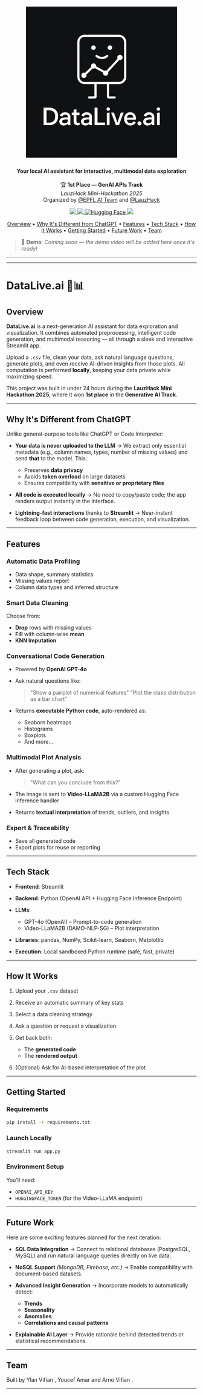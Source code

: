 
<h1 align="center">
  <br>
  <img src="https://github.com/Ylanv/DataLive/blob/main/DataLiveLogo.png" width="400">
  <br>
</h1>

<h4 align="center">Your local AI assistant for interactive, multimodal data exploration</h4>

<p align="center">
  🏆 <strong>1st Place — GenAI APIs Track</strong><br>
  <em>LauzHack Mini-Hackathon 2025</em><br>
  Organized by <a href="https://epflaiteam.ch/home/">@EPFL AI Team</a> and <a href="https://www.lauzhack.com/">@LauzHack</a>
</p>

<p align="center">
  <a href="https://streamlit.io">
    <img src="https://img.shields.io/badge/Frontend-Streamlit-ff4b4b?logo=streamlit&logoColor=white">
  </a>
  <a href="https://openai.com/api/">
    <img src="https://img.shields.io/badge/API-OpenAI GPT--4o-blue?logo=openai">
  </a>
  <a href="https://huggingface.co" target="_blank">
    <img src="https://img.shields.io/badge/API-HuggingFace-yellow.svg?logo=huggingface&logoColor=white" alt="Hugging Face">
  </a>
  <a href="https://www.python.org">
    <img src="https://img.shields.io/badge/Python-3.10-blue.svg?logo=python&logoColor=white">
  </a>
</p>

<p align="center">
  <a href="#overview">Overview</a> •
  <a href="#features">Why It's Different from ChatGPT</a> •
  <a href="#features">Features</a> •
  <a href="#features">Tech Stack</a> •
  <a href="#how-it-works">How It Works</a> •
  <a href="#getting-started">Getting Started</a> •
  <a href="#future-work">Future Work</a> •
  <a href="#team">Team</a>
</p>

> 🎥 **Demo**: *Coming soon — the demo video will be added here once it's ready!*

---
---

# DataLive.ai 🧠📊

## Overview

**DataLive.ai** is a next-generation AI assistant for data exploration and visualization. It combines automated preprocessing, intelligent code generation, and multimodal reasoning — all through a sleek and interactive Streamlit app.

Upload a `.csv` file, clean your data, ask natural language questions, generate plots, and even receive AI-driven insights from those plots. All computation is performed **locally**, keeping your data private while maximizing speed.

This project was built in under 24 hours during the **LauzHack Mini Hackathon 2025**, where it won **1st place** in the **Generative AI Track**.

---

## Why It's Different from ChatGPT

Unlike general-purpose tools like ChatGPT or Code Interpreter:

* **Your data is never uploaded to the LLM**
  → We extract only essential metadata (e.g., column names, types, number of missing values) and send **that** to the model. This:

  * Preserves **data privacy**
  * Avoids **token overload** on large datasets
  * Ensures compatibility with **sensitive or proprietary files**

* **All code is executed locally**
  → No need to copy/paste code; the app renders output instantly in the interface.

* **Lightning-fast interactions** thanks to **Streamlit**
  → Near-instant feedback loop between code generation, execution, and visualization.

---

## Features

###  Automatic Data Profiling

* Data shape, summary statistics
* Missing values report
* Column data types and inferred structure

###  Smart Data Cleaning

Choose from:

* **Drop** rows with missing values
* **Fill** with column-wise **mean**
* **KNN Imputation**

###  Conversational Code Generation

* Powered by **OpenAI GPT-4o**

* Ask natural questions like:

  > "Show a pairplot of numerical features"
  > "Plot the class distribution as a bar chart"

* Returns **executable Python code**, auto-rendered as:

  * Seaborn heatmaps
  * Histograms
  * Boxplots
  * And more...

###  Multimodal Plot Analysis

* After generating a plot, ask:

  > "What can you conclude from this?"

* The image is sent to **Video-LLaMA2B** via a custom Hugging Face inference handler

* Returns **textual interpretation** of trends, outliers, and insights

###  Export & Traceability

* Save all generated code
* Export plots for reuse or reporting

---

## Tech Stack

* **Frontend**: Streamlit
* **Backend**: Python (OpenAI API + Hugging Face Inference Endpoint)
* **LLMs**:

  * GPT-4o (OpenAI) – Prompt-to-code generation
  * Video-LLaMA2B (DAMO-NLP-SG) – Plot interpretation
* **Libraries**: pandas, NumPy, Scikit-learn, Seaborn, Matplotlib
* **Execution**: Local sandboxed Python runtime (safe, fast, private)

---

## How It Works

1. Upload your `.csv` dataset
2. Receive an automatic summary of key stats
3. Select a data cleaning strategy
4. Ask a question or request a visualization
5. Get back both:

   * The **generated code**
   * The **rendered output**
6. (Optional) Ask for AI-based interpretation of the plot

---

## Getting Started

### Requirements

```bash
pip install -r requirements.txt
```

### Launch Locally

```bash
streamlit run app.py
```

### Environment Setup

You'll need:

* `OPENAI_API_KEY`
* `HUGGINGFACE_TOKEN` (for the Video-LLaMA endpoint)

---

## Future Work

Here are some exciting features planned for the next iteration:

* **SQL Data Integration**
  → Connect to relational databases (PostgreSQL, MySQL) and run natural language queries directly on live data.

* **NoSQL Support** *(MongoDB, Firebase, etc.)*
  → Enable compatibility with document-based datasets.

* **Advanced Insight Generation**
  → Incorporate models to automatically detect:

  * **Trends**
  * **Seasonality**
  * **Anomalies**
  * **Correlations and causal patterns**

* **Explainable AI Layer**
  → Provide rationale behind detected trends or statistical recommendations.

---

## Team

Built by Ylan Vifian , Youcef Amar and Arno Vifian .

---

